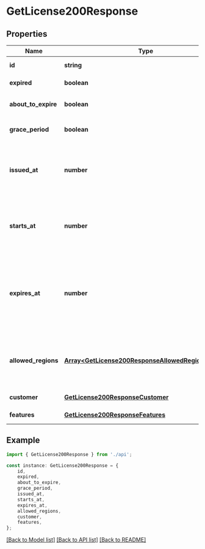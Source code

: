 # GetLicense200Response


## Properties

Name | Type | Description | Notes
------------ | ------------- | ------------- | -------------
**id** | **string** | License\&#39;s ID | [default to undefined]
**expired** | **boolean** | License\&#39;s expired status | [default to undefined]
**about_to_expire** | **boolean** | License\&#39;s about to expire status | [default to undefined]
**grace_period** | **boolean** | License\&#39;s grace period status | [default to undefined]
**issued_at** | **number** | License\&#39;s issued at  It is the number of seconds elapsed since January 1, 1970 UTC. | [default to undefined]
**starts_at** | **number** | License\&#39;s started at  It is the number of seconds elapsed since January 1, 1970 UTC. | [default to undefined]
**expires_at** | **number** | License\&#39;s expired at  It is the number of seconds elapsed since January 1, 1970 UTC.  &#x60;-1&#x60; means license does not expire | [default to undefined]
**allowed_regions** | [**Array&lt;GetLicense200ResponseAllowedRegionsInner&gt;**](GetLicense200ResponseAllowedRegionsInner.md) | License\&#39;s allowed regions  It is a list of regions in &#x60;ISO 3166-1 alpha-2&#x60; format. | [default to undefined]
**customer** | [**GetLicense200ResponseCustomer**](GetLicense200ResponseCustomer.md) |  | [default to undefined]
**features** | [**GetLicense200ResponseFeatures**](GetLicense200ResponseFeatures.md) |  | [default to undefined]

## Example

```typescript
import { GetLicense200Response } from './api';

const instance: GetLicense200Response = {
    id,
    expired,
    about_to_expire,
    grace_period,
    issued_at,
    starts_at,
    expires_at,
    allowed_regions,
    customer,
    features,
};
```

[[Back to Model list]](../README.md#documentation-for-models) [[Back to API list]](../README.md#documentation-for-api-endpoints) [[Back to README]](../README.md)

